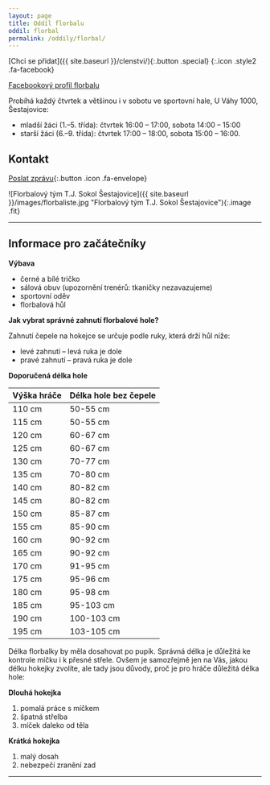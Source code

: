 ```yaml
---
layout: page
title: Oddíl florbalu
oddil: florbal
permalink: /oddily/florbal/
---
```


[Chci se přidat]({{ site.baseurl }}/clenstvi/){:.button .special}
[](https://www.facebook.com/sestajoviceflorbal/){:.icon .style2 .fa-facebook}


[Facebookový profil florbalu](https://www.facebook.com/sestajoviceflorbal/)

Probíhá každý čtvrtek a většinou i v sobotu ve sportovní hale, U Váhy 1000, Šestajovice:

* mladší žáci (1.–5. třída): čtvrtek 16:00 – 17:00, sobota 14:00 – 15:00
* starší žáci (6.–9. třída): čtvrtek 17:00 – 18:00, sobota 15:00 – 16:00.

## Kontakt

[Poslat zprávu](#f){:.button .icon .fa-envelope}

![Florbalový tým T.J. Sokol Šestajovice]({{ site.baseurl }}/images/florbaliste.jpg "Florbalový tým T.J. Sokol Šestajovice"){:.image .fit}

----

## Informace pro začátečníky

**Výbava**

* černé a bílé tričko
* sálová obuv (upozornění trenérů: tkaničky nezavazujeme)
* sportovní oděv
* florbalová hůl

**Jak vybrat správné zahnutí florbalové hole?**

Zahnutí čepele na hokejce se určuje podle ruky, která drží hůl níže:

- levé zahnutí – levá ruka je dole
- pravé zahnutí – pravá ruka je dole

**Doporučená délka hole**

| Výška hráče | Délka hole bez čepele |
|-------------|-----------------------|
| 110 cm      | 50-55 cm              |
| 115 cm      | 50-55 cm              |
| 120 cm      | 60-67 cm              |
| 125 cm      | 60-67 cm              |
| 130 cm      | 70-77 cm              |
| 135 cm      | 70-80 cm              |
| 140 cm      | 80-82 cm              |
| 145 cm      | 80-82 cm              |
| 150 cm      | 85-87 cm              |
| 155 cm      | 85-90 cm              |
| 160 cm      | 90-92 cm              |
| 165 cm      | 90-92 cm              |
| 170 cm      | 91-95 cm              |
| 175 cm      | 95-96 cm              |
| 180 cm      | 95-98 cm              |
| 185 cm      | 95-103 cm             |
| 190 cm      | 100-103 cm            |
| 195 cm      | 103-105 cm            |

Délka florbalky by měla dosahovat po pupík. Správná délka je důležitá ke kontrole míčku i k přesné střele. Ovšem je samozřejmě jen na Vás, jakou délku hokejky zvolíte, ale tady jsou důvody, proč je pro hráče důležitá délka hole:

**Dlouhá hokejka**

1. pomalá práce s míčkem
2. špatná střelba
3. míček daleko od těla

**Krátká hokejka**

1. malý dosah
2. nebezpečí zranění zad

---